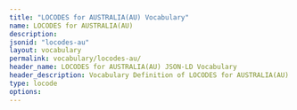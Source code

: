 ```yaml
---
title: "LOCODES for AUSTRALIA(AU) Vocabulary"
name: LOCODES for AUSTRALIA(AU) 
description: 
jsonid: "locodes-au"
layout: vocabulary
permalink: vocabulary/locodes-au/
header_name: LOCODES for AUSTRALIA(AU) JSON-LD Vocabulary
header_description: Vocabulary Definition of LOCODES for AUSTRALIA(AU) semantics in HTML format. JSON-LD format is available at [locodes-au.jsonld](https://edi3.org/vocabulary/locodes-au.jsonld)
type: locode
options:
---
```

